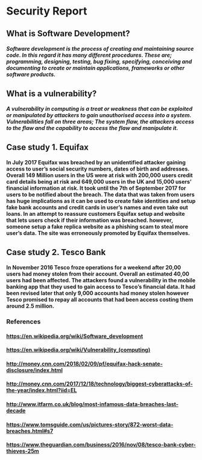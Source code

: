 # Security Report

## What is Software Development?
##### Software development is the process of creating and maintaining source code. In this regard it has many different procedures. These are; programming, designing, testing, bug fixing, specifying, conceiving and documenting to create or maintain applications, frameworks or other software products. 

## What is a vulnerability?
##### A vulnerability in computing is a treat or weakness that can be exploited or manipulated by attackers to gain unauthorised access into a system. Vulnerabilities fall on three areas; The system flaw, the attackers access to the flaw and the capability to access the flaw and manipulate it. 


## Case study 1. Equifax
#### In July 2017 Equifax was breached by an unidentified attacker gaining access to user’s social security numbers, dates of birth and addresses. Overall 149 Million users in the US were at risk with 200,000 users credit card details being at risk and 649,000 users in the UK and 15,000 users’ financial information at risk. It took until the 7th of September 2017 for users to be notified about the breach. The data that was taken from users has huge implications as it can be used to create fake identities and setup fake bank accounts and credit cards in user’s names and even take out loans. In an attempt to reassure customers Equifax setup and website that lets users check if their information was breached. however, someone setup a fake replica website as a phishing scam to steal more user’s data. The site was erroneously promoted by Equifax themselves.

## Case study 2. Tesco Bank 
#### In November 2016 Tesco froze operations for a weekend after 20,00 users had money stolen from their account. Overall an estimated 40,00 users had been affected. The attackers found a vulnerability in the mobile banking app that they used to gain access to Tesco’s financial data. It had been revised later that only 9,000 accounts had money stolen however Tesco promised to repay all accounts that had been access costing them around 2.5 million.



### References 
#### https://en.wikipedia.org/wiki/Software_development 
#### https://en.wikipedia.org/wiki/Vulnerability_(computing)
#### http://money.cnn.com/2018/02/09/pf/equifax-hack-senate-disclosure/index.html
#### http://money.cnn.com/2017/12/18/technology/biggest-cyberattacks-of-the-year/index.html?iid=EL
#### http://www.itfarm.co.uk/blog/most-infamous-data-breaches-last-decade
#### https://www.tomsguide.com/us/pictures-story/872-worst-data-breaches.html#s7
#### https://www.theguardian.com/business/2016/nov/08/tesco-bank-cyber-thieves-25m
